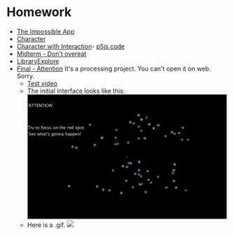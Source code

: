 # Homework

* [The Impossible App](/Homework/Impossible-App/MemoryBall.md)
* [Character](https://sherrydqy.github.io/CIM640/Homework/Character/index.html)
* [Character with Interaction](https://sherrydqy.github.io/CIM640/Homework/Character-with-Interaction/index.html)- [p5js code](https://sherrydqy.github.io/CIM640/Homework/Character-with-Interaction/sketch.js)
* [Midterm - Don't overeat](https://sherrydqy.github.io/CIM640/Homework/Midterm/)
* [LibraryExplore](https://sherrydqy.github.io/CIM640/Homework/LibraryExplore/)
* [Final - Attention](https://sherrydqy.github.io/CIM640/Homework/Final/Attention)
 It's a processing project. You can't open it on web. Sorry.
  * [Test video](https://sherrydqy.github.io/CIM640/Homework/Final/test.mp4)
  * The initial interface looks like this:
  ![](./Final/interface.png)
  * Here is a .gif.
  ![](./Final/Interface.gif)
